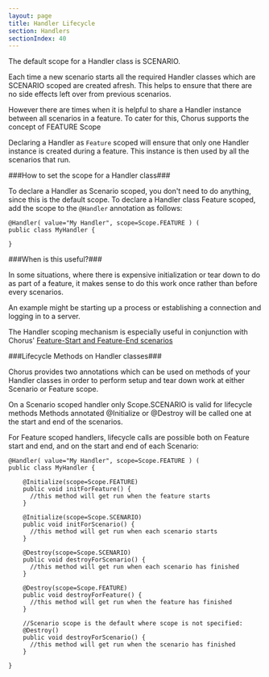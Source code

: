 ```yaml
---
layout: page
title: Handler Lifecycle
section: Handlers
sectionIndex: 40
---
```


The default scope for a Handler class is SCENARIO.

Each time a new scenario starts all the required Handler classes which are SCENARIO scoped are created afresh.
This helps to ensure that there are no side effects left over from previous scenarios.

However there are times when it is helpful to share a Handler instance between all scenarios in a feature.
To cater for this, Chorus supports the concept of FEATURE Scope

Declaring a Handler as `Feature` scoped will ensure that only one Handler instance is created during a feature.
This instance is then used by all the scenarios that run.

###How to set the scope for a Handler class###

To declare a Handler as Scenario scoped, you don't need to do anything, since this is the default scope.
To declare a Handler class Feature scoped, add the scope to the `@Handler` annotation as follows:

    @Handler( value="My Handler", scope=Scope.FEATURE ) (
    public class MyHandler {
    
    }
    

###When is this useful?###

In some situations, where there is expensive initialization or tear down to do as part of a feature,
it makes sense to do this work once rather than before every scenarios.

An example might be starting up a process or establishing a connection and logging in to a server.

The Handler scoping mechanism is especially useful in conjunction with Chorus' [Feature-Start and Feature-End scenarios](/pages/LanguageExtensions/FeatureStartAndEnd)


###Lifecycle Methods on Handler classes###

Chorus provides two annotations which can be used on methods of your Handler classes in order to perform setup and tear down work 
at either Scenario or Feature scope.

On a Scenario scoped handler only Scope.SCENARIO is valid for lifecycle methods
Methods annotated @Initialize or @Destroy will be called one at the start and end of the scenarios.

For Feature scoped handlers, lifecycle calls are possible both on Feature start and end, and on the start and end of each Scenario:

    @Handler( value="My Handler", scope=Scope.FEATURE ) (
    public class MyHandler {
    
        @Initialize(scope=Scope.FEATURE)
        public void initForFeature() {
          //this method will get run when the feature starts
        }
    
        @Initialize(scope=Scope.SCENARIO)
        public void initForScenario() {
          //this method will get run when each scenario starts
        }
        
        @Destroy(scope=Scope.SCENARIO)
        public void destroyForScenario() {
          //this method will get run when each scenario has finished
        }
        
        @Destroy(scope=Scope.FEATURE)
        public void destroyForFeature() {
          //this method will get run when the feature has finished
        }
        
        //Scenario scope is the default where scope is not specified:
        @Destroy()
        public void destroyForScenario() {
          //this method will get run when the scenario has finished
        }
        
    }
    
    












 